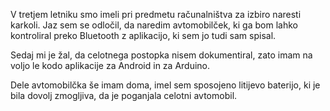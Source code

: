 V tretjem letniku smo imeli pri predmetu računalništva za izbiro naresti karkoli. 
Jaz sem se odločil, da naredim avtomobilček, ki ga bom lahko kontroliral preko Bluetooth
z aplikacijo, ki sem jo tudi sam spisal.

Sedaj mi je žal, da celotnega postopka nisem dokumentiral, zato imam na voljo le
kodo aplikacije za Android in za Arduino. 

Dele avtomobilčka še imam doma, imel sem sposojeno litijevo baterijo, ki je bila dovolj zmogljiva, 
da je poganjala celotni avtomobil.
